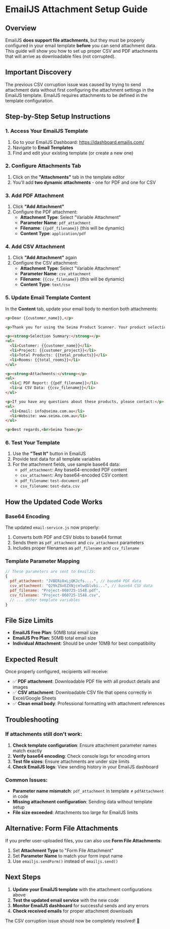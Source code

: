 # EmailJS Attachment Setup Guide

## Overview
EmailJS **does support file attachments**, but they must be properly configured in your email template **before** you can send attachment data. This guide will show you how to set up proper CSV and PDF attachments that will arrive as downloadable files (not corrupted).

## Important Discovery
The previous CSV corruption issue was caused by trying to send attachment data without first configuring the attachment settings in the EmailJS template. EmailJS requires attachments to be defined in the template configuration.

## Step-by-Step Setup Instructions

### 1. Access Your EmailJS Template

1. Go to your EmailJS Dashboard: https://dashboard.emailjs.com/
2. Navigate to **Email Templates**
3. Find and edit your existing template (or create a new one)

### 2. Configure Attachments Tab

1. Click on the **"Attachments"** tab in the template editor
2. You'll add **two dynamic attachments** - one for PDF and one for CSV

### 3. Add PDF Attachment

1. Click **"Add Attachment"**
2. Configure the PDF attachment:
   - **Attachment Type**: Select "Variable Attachment"
   - **Parameter Name**: `pdf_attachment`
   - **Filename**: `{{pdf_filename}}` (this will be dynamic)
   - **Content Type**: `application/pdf`

### 4. Add CSV Attachment

1. Click **"Add Attachment"** again
2. Configure the CSV attachment:
   - **Attachment Type**: Select "Variable Attachment"  
   - **Parameter Name**: `csv_attachment`
   - **Filename**: `{{csv_filename}}` (this will be dynamic)
   - **Content Type**: `text/csv`

### 5. Update Email Template Content

In the **Content** tab, update your email body to mention both attachments:

```html
<p>Dear {{customer_name}},</p>

<p>Thank you for using the Seima Product Scanner. Your product selection is attached as a PDF and CSV file.</p>

<p><strong>Selection Summary:</strong></p>
<ul>
  <li>Customer: {{customer_name}}</li>
  <li>Project: {{customer_project}}</li>
  <li>Total Products: {{total_products}}</li>
  <li>Rooms: {{total_rooms}}</li>
</ul>

<p><strong>Attachments:</strong></p>
<ul>
  <li>📄 PDF Report: {{pdf_filename}}</li>
  <li>📊 CSV Data: {{csv_filename}}</li>
</ul>

<p>If you have any questions about these products, please contact:</p>
<ul>
  <li>Email: info@seima.com.au</li>
  <li>Website: www.seima.com.au</li>
</ul>

<p>Best regards,<br>Seima Team</p>
```

### 6. Test Your Template

1. Use the **"Test It"** button in EmailJS
2. Provide test data for all template variables
3. For the attachment fields, use sample base64 data:
   - `pdf_attachment`: Any base64-encoded PDF content
   - `csv_attachment`: Any base64-encoded CSV content
   - `pdf_filename`: `test-document.pdf`
   - `csv_filename`: `test-data.csv`

## How the Updated Code Works

### Base64 Encoding
The updated `email-service.js` now properly:
1. Converts both PDF and CSV blobs to base64 format
2. Sends them as `pdf_attachment` and `csv_attachment` parameters
3. Includes proper filenames as `pdf_filename` and `csv_filename`

### Template Parameter Mapping
```javascript
// These parameters are sent to EmailJS:
{
  pdf_attachment: "JVBERi0xLjQKJcfs....", // base64 PDF data
  csv_attachment: "Q29kZSxEZXNjcmlwdGlvbi...", // base64 CSV data
  pdf_filename: "Project-060725-1548.pdf",
  csv_filename: "Project-060725-1548.csv",
  // ... other template variables
}
```

## File Size Limits

- **EmailJS Free Plan**: 50MB total email size
- **EmailJS Pro Plan**: 50MB total email size
- **Individual Attachment**: Should be under 10MB for best compatibility

## Expected Result

Once properly configured, recipients will receive:
- ✅ **PDF attachment**: Downloadable PDF file with all product details and images
- ✅ **CSV attachment**: Downloadable CSV file that opens correctly in Excel/Google Sheets
- ✅ **Clean email body**: Professional formatting with attachment references

## Troubleshooting

### If attachments still don't work:
1. **Check template configuration**: Ensure attachment parameter names match exactly
2. **Verify base64 encoding**: Check console logs for encoding errors
3. **Test file sizes**: Ensure attachments are under size limits
4. **Check EmailJS logs**: View sending history in your EmailJS dashboard

### Common Issues:
- **Parameter name mismatch**: `pdf_attachment` in template ≠ `pdfAttachment` in code
- **Missing attachment configuration**: Sending data without template setup
- **File size exceeded**: Attachments too large for EmailJS limits

## Alternative: Form File Attachments

If you prefer user-uploaded files, you can also use **Form File Attachments**:
1. Set **Attachment Type** to "Form File Attachment"
2. Set **Parameter Name** to match your form input name
3. Use `emailjs.sendForm()` instead of `emailjs.send()`

## Next Steps

1. **Update your EmailJS template** with the attachment configurations above
2. **Test the updated email service** with the new code
3. **Monitor EmailJS dashboard** for successful sends and any errors
4. **Check received emails** for proper attachment downloads

The CSV corruption issue should now be completely resolved! 🎉 